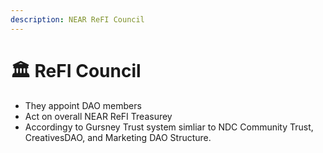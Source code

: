 ```yaml
---
description: NEAR ReFI Council
---
```


# 🏛 ReFI Council

* They appoint DAO members
* Act on overall NEAR ReFI Treasurey
* Accordingy to Gursney Trust system simliar to NDC Community Trust, CreativesDAO, and Marketing DAO Structure.&#x20;
